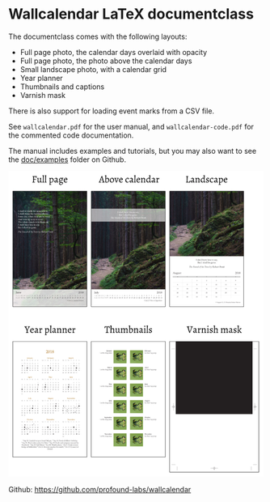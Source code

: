 # Wallcalendar LaTeX documentclass

The documentclass comes with the following layouts:

- Full page photo, the calendar days overlaid with opacity
- Full page photo, the photo above the calendar days
- Small landscape photo, with a calendar grid
- Year planner
- Thumbnails and captions
- Varnish mask

There is also support for loading event marks from a CSV file.

See `wallcalendar.pdf` for the user manual, and `wallcalendar-code.pdf` for the
commented code documentation.

The manual includes examples and tutorials, but you may also want to see the [doc/examples][examples] folder on Github.

![wallcalendar layouts](./wallcalendar-layouts.png)

Github: https://github.com/profound-labs/wallcalendar

[examples]: https://github.com/profound-labs/wallcalendar/tree/master/doc/examples
